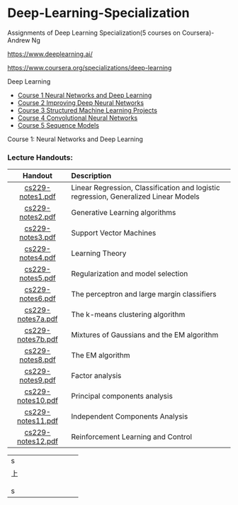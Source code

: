 # Deep-Learning-Specialization
Assignments of Deep Learning Specialization(5 courses on Coursera)-Andrew Ng

https://www.deeplearning.ai/

https://www.coursera.org/specializations/deep-learning

Deep Learning 
* [Course 1 Neural Networks and Deep Learning](/Course%201%20Neural%20Networks%20and%20Deep%20Learning)
* [Course 2 Improving Deep Neural Networks](/Course%202%20Improving%20Deep%20Neural%20Networks)
* [Course 3 Structured Machine Learning Projects](/Course%203%20Structured%20Machine%20Learning%20Projects)
* [Course 4 Convolutional Neural Networks](/Course%204%20Convolutional%20Neural%20Networks)
* [Course 5 Sequence Models](/Course%205%20Sequence%20Models)


Course 1: Neural Networks and Deep Learning
### Lecture Handouts:
Handout                | Description
:---:                | :---
[cs229-notes1.pdf](/cs229-notes1.pdf)     | Linear Regression, Classification and logistic regression, Generalized Linear Models
[cs229-notes2.pdf](/cs229-notes2.pdf)     | Generative Learning algorithms
[cs229-notes3.pdf](/cs229-notes3.pdf)     | Support Vector Machines
[cs229-notes4.pdf](/cs229-notes4.pdf)     | Learning Theory
[cs229-notes5.pdf](/cs229-notes5.pdf)     | Regularization and model selection
[cs229-notes6.pdf](/cs229-notes6.pdf)     | 	The perceptron and large margin classifiers
[cs229-notes7a.pdf](/cs229-notes7a.pdf)     | The k-means clustering algorithm
[cs229-notes7b.pdf](/cs229-notes7b.pdf)     | Mixtures of Gaussians and the EM algorithm
[cs229-notes8.pdf](/cs229-notes8.pdf)     | The EM algorithm
[cs229-notes9.pdf](/cs229-notes9.pdf)     | 	Factor analysis
[cs229-notes10.pdf](/cs229-notes10.pdf)     | Principal components analysis
[cs229-notes11.pdf](/cs229-notes11.pdf)     |Independent Components Analysis
[cs229-notes12.pdf](/cs229-notes12.pdf)     | Reinforcement Learning and Control

<table>
   <tr>
      <td>s</td>
      <td></td>
      <td></td>
      <td></td>
      <td></td>
      <td></td>
      <td></td>
      <td></td>
      <td></td>
   </tr>
   <tr>
      <td>上</td>
      <td></td>
      <td></td>
      <td></td>
      <td></td>
      <td></td>
      <td></td>
      <td></td>
      <td></td>
   </tr>
   <tr>
      <td></td>
      <td></td>
      <td></td>
      <td></td>
      <td></td>
      <td></td>
      <td></td>
      <td></td>
      <td></td>
   </tr>
   <tr>
      <td></td>
      <td></td>
      <td></td>
      <td></td>
      <td></td>
      <td></td>
      <td></td>
      <td></td>
      <td></td>
   </tr>
   <tr>
      <td>s</td>
      <td></td>
      <td></td>
      <td></td>
      <td></td>
      <td></td>
      <td></td>
      <td></td>
      <td></td>
   </tr>
</table>
